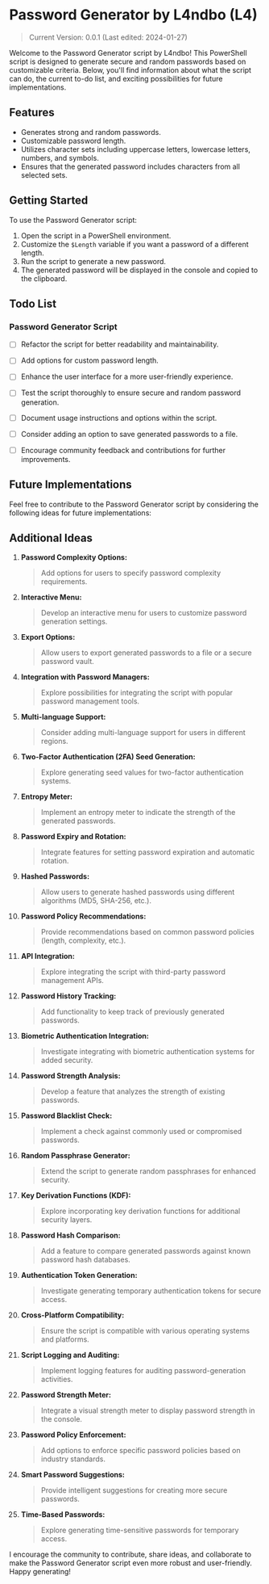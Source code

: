 # Password Generator by L4ndbo (L4)
> Current Version: 0.0.1 (Last edited: 2024-01-27)

Welcome to the Password Generator script by L4ndbo!
This PowerShell script is designed to generate secure and random passwords based on customizable criteria. 
Below, you'll find information about what the script can do, the current to-do list, and exciting possibilities for future implementations.


## Features

- Generates strong and random passwords.
- Customizable password length.
- Utilizes character sets including uppercase letters, lowercase letters, numbers, and symbols.
- Ensures that the generated password includes characters from all selected sets.


## Getting Started

To use the Password Generator script:

1. Open the script in a PowerShell environment.
2. Customize the `$Length` variable if you want a password of a different length.
3. Run the script to generate a new password.
4. The generated password will be displayed in the console and copied to the clipboard.


## Todo List

### Password Generator Script
- [ ] Refactor the script for better readability and maintainability.
- [ ] Add options for custom password length.
- [ ] Enhance the user interface for a more user-friendly experience.
- [ ] Test the script thoroughly to ensure secure and random password generation.
- [ ] Document usage instructions and options within the script.
- [ ] Consider adding an option to save generated passwords to a file.
- [ ] Encourage community feedback and contributions for further improvements.


## Future Implementations

Feel free to contribute to the Password Generator script by considering the following ideas for future implementations:

## Additional Ideas

1. **Password Complexity Options:**
   > Add options for users to specify password complexity requirements.

2. **Interactive Menu:**
   > Develop an interactive menu for users to customize password generation settings.

3. **Export Options:**
   > Allow users to export generated passwords to a file or a secure password vault.

4. **Integration with Password Managers:**
   > Explore possibilities for integrating the script with popular password management tools.

5. **Multi-language Support:**
   > Consider adding multi-language support for users in different regions.

6. **Two-Factor Authentication (2FA) Seed Generation:**
   > Explore generating seed values for two-factor authentication systems.

7. **Entropy Meter:**
   > Implement an entropy meter to indicate the strength of the generated passwords.

8. **Password Expiry and Rotation:**
   > Integrate features for setting password expiration and automatic rotation.

9. **Hashed Passwords:**
   > Allow users to generate hashed passwords using different algorithms (MD5, SHA-256, etc.).

10. **Password Policy Recommendations:**
    > Provide recommendations based on common password policies (length, complexity, etc.).

11. **API Integration:**
    > Explore integrating the script with third-party password management APIs.

12. **Password History Tracking:**
    > Add functionality to keep track of previously generated passwords.

13. **Biometric Authentication Integration:**
    > Investigate integrating with biometric authentication systems for added security.

14. **Password Strength Analysis:**
    > Develop a feature that analyzes the strength of existing passwords.

15. **Password Blacklist Check:**
    > Implement a check against commonly used or compromised passwords.

16. **Random Passphrase Generator:**
    > Extend the script to generate random passphrases for enhanced security.

17. **Key Derivation Functions (KDF):**
    > Explore incorporating key derivation functions for additional security layers.

18. **Password Hash Comparison:**
    > Add a feature to compare generated passwords against known password hash databases.

19. **Authentication Token Generation:**
    > Investigate generating temporary authentication tokens for secure access.

20. **Cross-Platform Compatibility:**
    > Ensure the script is compatible with various operating systems and platforms.

21. **Script Logging and Auditing:**
    > Implement logging features for auditing password-generation activities.

22. **Password Strength Meter:**
    > Integrate a visual strength meter to display password strength in the console.

23. **Password Policy Enforcement:**
    > Add options to enforce specific password policies based on industry standards.

24. **Smart Password Suggestions:**
    > Provide intelligent suggestions for creating more secure passwords.

25. **Time-Based Passwords:**
    > Explore generating time-sensitive passwords for temporary access.


I encourage the community to contribute, share ideas, and collaborate to make the Password Generator script even more robust and user-friendly.
Happy generating!

